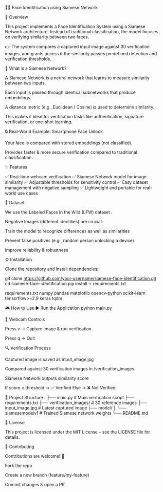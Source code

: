 🧑‍💻 Face Identification using Siamese Network

📌 Overview

This project implements a Face Identification System using a Siamese Network architecture.
Instead of traditional classification, the model focuses on verifying similarity between two faces.

👉 The system compares a captured input image against 30 verification images, and grants access if the similarity passes predefined detection and verification thresholds.

🤔 What is a Siamese Network?

A Siamese Network is a neural network that learns to measure similarity between two inputs.

Each input is passed through identical subnetworks that produce embeddings.

A distance metric (e.g., Euclidean / Cosine) is used to determine similarity.

This makes it ideal for verification tasks like authentication, signature verification, or one-shot learning.

🔒 Real-World Example: Smartphone Face Unlock

Your face is compared with stored embeddings (not classified).

Provides faster & more secure verification compared to traditional classification.

✨ Features

✅ Real-time webcam verification
✅ Siamese Network model for image similarity
✅ Adjustable thresholds for sensitivity control
✅ Easy dataset management with negative sampling
✅ Lightweight and portable for real-world use cases

📂 Dataset

We use the Labeled Faces in the Wild (LFW) dataset
.

Negative Images (different identities) are crucial:

Train the model to recognize differences as well as similarities

Prevent false positives (e.g., random person unlocking a device)

Improve reliability & robustness

⚙️ Installation

Clone the repository and install dependencies:

git clone https://github.com/your-username/siamese-face-identification.git
cd siamese-face-identification
pip install -r requirements.txt

requirements.txt
numpy
pandas
matplotlib
opencv-python
scikit-learn
tensorflow>=2.9
keras
tqdm

🎮 How to Use
▶️ Run the Application
python main.py

🎥 Webcam Controls

Press v → Capture image & run verification

Press q → Quit

🔍 Verification Process

Captured image is saved as input_image.jpg

Compared against 30 verification images in /verification_images

Siamese Network outputs similarity score

If score ≥ threshold → ✅ Verified
Else → ❌ Not Verified

📁 Project Structure
.
├── main.py                     # Main verification script
├── requirements.txt
├── verification_images/        # 30 reference images
├── input_image.jpg              # Latest captured image
├── model/
│   └── siamesemodelv1           # Trained Siamese network weights
└── README.md

📜 License

This project is licensed under the MIT License – see the LICENSE
 file for details.

🤝 Contributing

Contributions are welcome! 🎉

Fork the repo

Create a new branch (feature/my-feature)

Commit changes & open a PR
